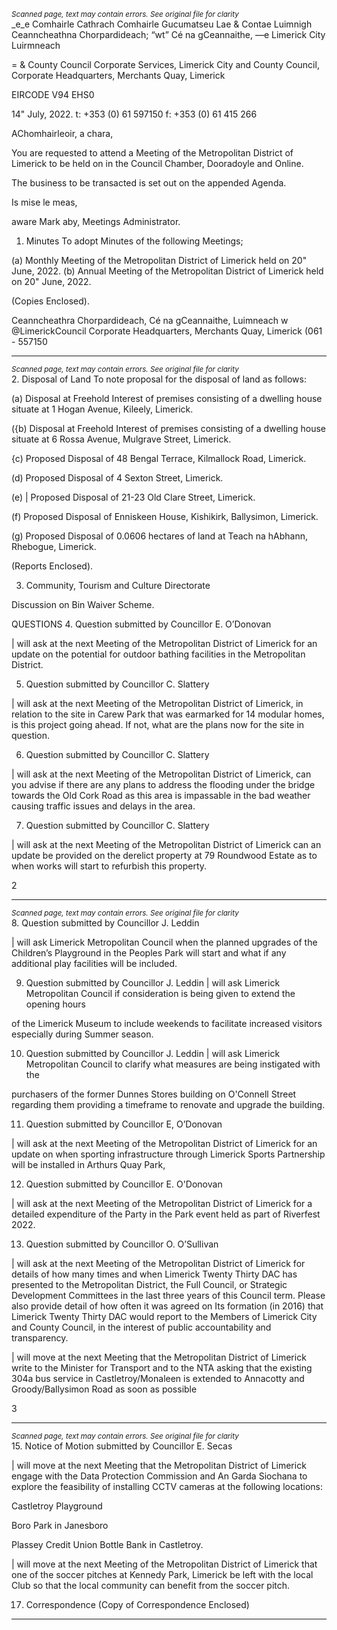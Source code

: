 *<small>Scanned page, text may contain errors. See original file for clarity</small>*  
_e_e Comhairle Cathrach Comhairle Gucumatseu Lae
& Contae Luimnigh Ceanncheathna Chorpardideach;
“wt” Cé na gCeannaithe,
—e Limerick City Luirmneach

= & County Council
Corporate Services,
Limerick City and County Council,
Corporate Headquarters,
Merchants Quay,
Limerick

EIRCODE V94 EHS0

14" July, 2022. t: +353 (0) 61 597150
f: +353 (0) 61 415 266

AChomhairleoir, a chara,

You are requested to attend a Meeting of the Metropolitan District of Limerick to be held on
in the Council Chamber, Dooradoyle and Online.

The business to be transacted is set out on the appended Agenda.

Is mise le meas,

aware
Mark aby,
Meetings Administrator.

1. Minutes
To adopt Minutes of the following Meetings;

(a) Monthly Meeting of the Metropolitan District of Limerick held on 20" June, 2022.
(b) Annual Meeting of the Metropolitan District of Limerick held on 20" June, 2022.

(Copies Enclosed).

Ceanncheathra Chorpardideach, Cé na gCeannaithe, Luimneach w @LimerickCouncil
Corporate Headquarters, Merchants Quay, Limerick (061 - 557150

---
*<small>Scanned page, text may contain errors. See original file for clarity</small>*  
2. Disposal of Land
To note proposal for the disposal of land as follows:

(a) Disposal at Freehold Interest of premises consisting of a dwelling house situate at 1 Hogan
Avenue, Kileely, Limerick.

({b) Disposal at Freehold Interest of premises consisting of a dwelling house situate at 6 Rossa
Avenue, Mulgrave Street, Limerick.

{c) Proposed Disposal of 48 Bengal Terrace, Kilmallock Road, Limerick.

(d) Proposed Disposal of 4 Sexton Street, Limerick.

(e) | Proposed Disposal of 21-23 Old Clare Street, Limerick.

(f) Proposed Disposal of Enniskeen House, Kishikirk, Ballysimon, Limerick.

(g) Proposed Disposal of 0.0606 hectares of land at Teach na hAbhann, Rhebogue, Limerick.

(Reports Enclosed).

3. Community, Tourism and Culture Directorate

Discussion on Bin Waiver Scheme.

QUESTIONS
4. Question submitted by Councillor E. O’Donovan

| will ask at the next Meeting of the Metropolitan District of Limerick for an update on the potential
for outdoor bathing facilities in the Metropolitan District.

5. Question submitted by Councillor C. Slattery

| will ask at the next Meeting of the Metropolitan District of Limerick, in relation to the site in Carew
Park that was earmarked for 14 modular homes, is this project going ahead. If not, what are the
plans now for the site in question.

6. Question submitted by Councillor C. Slattery

| will ask at the next Meeting of the Metropolitan District of Limerick, can you advise if there are any
plans to address the flooding under the bridge towards the Old Cork Road as this area is impassable
in the bad weather causing traffic issues and delays in the area.

7. Question submitted by Councillor C. Slattery

| will ask at the next Meeting of the Metropolitan District of Limerick can an update be provided on
the derelict property at 79 Roundwood Estate as to when works will start to refurbish this property.

2

---
*<small>Scanned page, text may contain errors. See original file for clarity</small>*  
8. Question submitted by Councillor J. Leddin

| will ask Limerick Metropolitan Council when the planned upgrades of the Children’s Playground in
the Peoples Park will start and what if any additional play facilities will be included.

9. Question submitted by Councillor J. Leddin
| will ask Limerick Metropolitan Council if consideration is being given to extend the opening hours

of the Limerick Museum to include weekends to facilitate increased visitors especially during
Summer season.

10. Question submitted by Councillor J. Leddin
| will ask Limerick Metropolitan Council to clarify what measures are being instigated with the

purchasers of the former Dunnes Stores building on O'Connell Street regarding them providing a
timeframe to renovate and upgrade the building.

11. Question submitted by Councillor E, O’Donovan

| will ask at the next Meeting of the Metropolitan District of Limerick for an update on when sporting
infrastructure through Limerick Sports Partnership will be installed in Arthurs Quay Park,

12. Question submitted by Councillor E. O'Donovan

| will ask at the next Meeting of the Metropolitan District of Limerick for a detailed expenditure of
the Party in the Park event held as part of Riverfest 2022.

13. Question submitted by Councillor O. O’Sullivan

| will ask at the next Meeting of the Metropolitan District of Limerick for details of how many times
and when Limerick Twenty Thirty DAC has presented to the Metropolitan District, the Full Council,
or Strategic Development Committees in the last three years of this Council term. Please also
provide detail of how often it was agreed on Its formation (in 2016) that Limerick Twenty Thirty DAC
would report to the Members of Limerick City and County Council, in the interest of public
accountability and transparency.

| will move at the next Meeting that the Metropolitan District of Limerick write to the Minister for
Transport and to the NTA asking that the existing 304a bus service in Castletroy/Monaleen is
extended to Annacotty and Groody/Ballysimon Road as soon as possible

3

---
*<small>Scanned page, text may contain errors. See original file for clarity</small>*  
15. Notice of Motion submitted by Councillor E. Secas

| will move at the next Meeting that the Metropolitan District of Limerick engage with the Data
Protection Commission and An Garda Siochana to explore the feasibility of installing CCTV cameras
at the following locations:

Castletroy Playground

Boro Park in Janesboro

Plassey Credit Union Bottle Bank in Castletroy.

| will move at the next Meeting of the Metropolitan District of Limerick that one of the soccer pitches
at Kennedy Park, Limerick be left with the local Club so that the local community can benefit from
the soccer pitch.

17. Correspondence
(Copy of Correspondence Enclosed)

---
